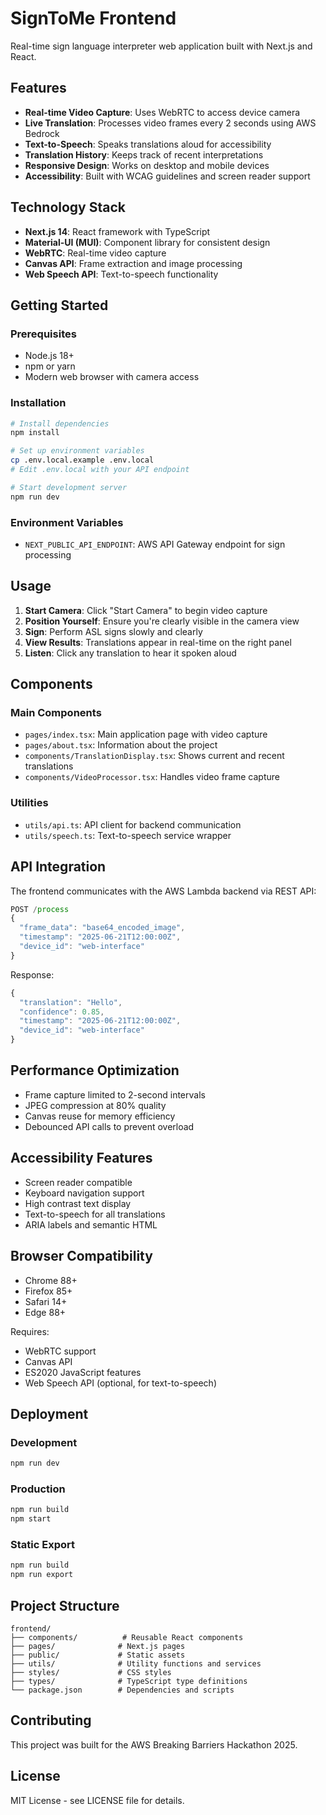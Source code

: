 # SignToMe Frontend

Real-time sign language interpreter web application built with Next.js and React.

## Features

- **Real-time Video Capture**: Uses WebRTC to access device camera
- **Live Translation**: Processes video frames every 2 seconds using AWS Bedrock
- **Text-to-Speech**: Speaks translations aloud for accessibility
- **Translation History**: Keeps track of recent interpretations
- **Responsive Design**: Works on desktop and mobile devices
- **Accessibility**: Built with WCAG guidelines and screen reader support

## Technology Stack

- **Next.js 14**: React framework with TypeScript
- **Material-UI (MUI)**: Component library for consistent design
- **WebRTC**: Real-time video capture
- **Canvas API**: Frame extraction and image processing
- **Web Speech API**: Text-to-speech functionality

## Getting Started

### Prerequisites

- Node.js 18+ 
- npm or yarn
- Modern web browser with camera access

### Installation

```bash
# Install dependencies
npm install

# Set up environment variables
cp .env.local.example .env.local
# Edit .env.local with your API endpoint

# Start development server
npm run dev
```

### Environment Variables

- `NEXT_PUBLIC_API_ENDPOINT`: AWS API Gateway endpoint for sign processing

## Usage

1. **Start Camera**: Click "Start Camera" to begin video capture
2. **Position Yourself**: Ensure you're clearly visible in the camera view
3. **Sign**: Perform ASL signs slowly and clearly
4. **View Results**: Translations appear in real-time on the right panel
5. **Listen**: Click any translation to hear it spoken aloud

## Components

### Main Components

- `pages/index.tsx`: Main application page with video capture
- `pages/about.tsx`: Information about the project
- `components/TranslationDisplay.tsx`: Shows current and recent translations
- `components/VideoProcessor.tsx`: Handles video frame capture

### Utilities

- `utils/api.ts`: API client for backend communication
- `utils/speech.ts`: Text-to-speech service wrapper

## API Integration

The frontend communicates with the AWS Lambda backend via REST API:

```typescript
POST /process
{
  "frame_data": "base64_encoded_image",
  "timestamp": "2025-06-21T12:00:00Z",
  "device_id": "web-interface"
}
```

Response:
```typescript
{
  "translation": "Hello",
  "confidence": 0.85,
  "timestamp": "2025-06-21T12:00:00Z",
  "device_id": "web-interface"
}
```

## Performance Optimization

- Frame capture limited to 2-second intervals
- JPEG compression at 80% quality
- Canvas reuse for memory efficiency
- Debounced API calls to prevent overload

## Accessibility Features

- Screen reader compatible
- Keyboard navigation support
- High contrast text display
- Text-to-speech for all translations
- ARIA labels and semantic HTML

## Browser Compatibility

- Chrome 88+
- Firefox 85+
- Safari 14+
- Edge 88+

Requires:
- WebRTC support
- Canvas API
- ES2020 JavaScript features
- Web Speech API (optional, for text-to-speech)

## Deployment

### Development
```bash
npm run dev
```

### Production
```bash
npm run build
npm start
```

### Static Export
```bash
npm run build
npm run export
```

## Project Structure

```
frontend/
├── components/          # Reusable React components
├── pages/              # Next.js pages
├── public/             # Static assets
├── utils/              # Utility functions and services
├── styles/             # CSS styles
├── types/              # TypeScript type definitions
└── package.json        # Dependencies and scripts
```

## Contributing

This project was built for the AWS Breaking Barriers Hackathon 2025. 

## License

MIT License - see LICENSE file for details.